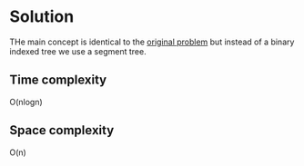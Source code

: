 # Solution

THe main concept is identical to the [original problem](../../Lecture_09/Nested_segments/nest.md) but instead of a binary indexed tree we use a segment tree.

## Time complexity

O(nlogn)

## Space complexity

O(n)